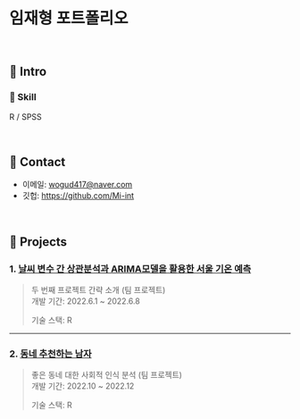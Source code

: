 # 임재형 포트폴리오

</br>

## :pushpin: Intro

### :book: Skill 

R / SPSS


</br>

## :pushpin: Contact
- 이메일: wogud417@naver.com
- 깃헙: https://github.com/Mi-int

</br>

## :pushpin: Projects
### 1. [날씨 변수 간 상관분석과 ARIMA모델을 활용한 서울 기온 예측](https://github.com/Mi-int/Seoul-temperature)
>두 번째 프로젝트 간략 소개  (팀 프로젝트)  
>개발 기간: 2022.6.1 ~ 2022.6.8  
>  
>기술 스택:   R


---
### 2. [동네 추천하는 남자](https://github.com/Mi-int/DongChu)
>좋은 동네 대한 사회적 인식 분석 (팀 프로젝트)  
>개발 기간: 2022.10 ~ 2022.12  
>  
>기술 스택:   R

